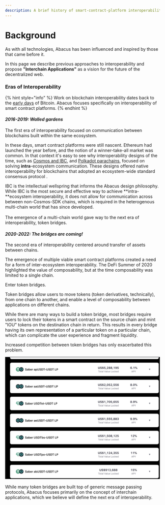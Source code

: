 ```yaml
---
description: A brief history of smart-contract-platform interoperability
---
```


# Background

As with all technologies, Abacus has been influenced and inspired by those that came before it.

In this page we describe previous approaches to interoperability and propose **"Interchain Applications"** as a vision for the future of the decentralized web.

### Eras of Interoperability

{% hint style="info" %}
Work on blockchain interoperability dates back to the [early days](https://bitcointalk.org/index.php?topic=91843.msg1011956#msg1011956) of Bitcoin. Abacus focuses specifically on interoperability of smart contract platforms. &#x20;
{% endhint %}

#### _2016-2019: Walled gardens_

The first era of interoperability focused on communication between blockchains built within the same ecosystem.

In these days, smart contract platforms were still nascent. Ethereum had launched the year before, and the notion of a winner-take-all market was common. In that context it's easy to see why interoperability designs of the time, such as [Cosmos and IBC](https://docs.cosmos.network/master/ibc/overview.html), and [Polkadot parachains](https://wiki.polkadot.network/docs/learn-parachains), focused on solving **intra**-ecosystem communication. These designs offered native interoperability for blockchains that adopted an ecosystem-wide standard consensus protocol .

IBC is the intellectual wellspring that informs the Abacus design philosophy. While IBC is the most secure and effective way to achieve **intra-**ecosystem interoperability, it does not allow for communication across between non-Cosmos-SDK chains, which is required in the heterogenous multi-chain world that has since developed.\
\
The emergence of a multi-chain world gave way to the next era of interoperability, token bridges.

#### _2020-2022: The bridges are coming!_

The second era of interoperability centered around transfer of assets between chains.

The emergence of multiple viable smart contract platforms created a need for a form of inter-ecosystem interoperability.  The DeFi Summer of 2020 highlighted the value of composability, but at the time composability was limited to a single chain.

Enter token bridges.

Token bridges allow users to move tokens (token derivatives, technically), from one chain to another, and enable a level of composability between applications on different chains.

While there are many ways to build a token bridge, most bridges require users to lock their tokens in a smart contract on the source chain and mint "IOU" tokens on the destination chain in return. This results in every bridge having its own representation of a particular token on a particular chain, which can complicate the user experience and fragment liquidity.

Increased competition between token bridges has only exacerbated this problem.

![More bridges, more problems?](../.gitbook/assets/image.png)

While many token bridges are built top of generic message passing protocols, Abacus focuses primarily on the concept of interchain applications, which we believe will define the next era of interoperability.
